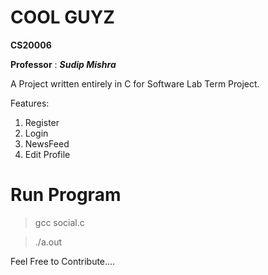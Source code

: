 

# COOL GUYZ 

**CS20006**

**Professor** : ***Sudip Mishra***

A Project written entirely in C for Software Lab Term Project.

Features: 


  1. Register
  2. Login
  3. NewsFeed
  4. Edit Profile


# Run Program
 
> gcc social.c


> ./a.out



Feel Free to Contribute....
